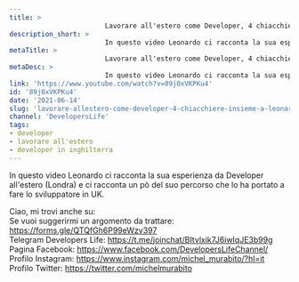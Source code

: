 ```yaml
---
title: > 
                        Lavorare all'estero come Developer, 4 chiacchiere insieme a Leonardo!
description_short: > 
                        In questo video Leonardo ci racconta la sua esperienza da Developer all'estero (Londra) e ci racconta un pò del suo percorso ...
metaTitle: > 
                        Lavorare all'estero come Developer, 4 chiacchiere insieme a Leonardo!
metaDesc: > 
                        In questo video Leonardo ci racconta la sua esperienza da Developer all'estero (Londra) e ci racconta un pò del suo percorso ...
link: 'https://www.youtube.com/watch?v=89j0xVKPKu4'
id: '89j0xVKPKu4'
date: '2021-06-14'
slug: 'lavorare-allestero-come-developer-4-chiacchiere-insieme-a-leonardo'
channel: 'DevelopersLife'
tags: 
- developer
- lavorare all'estero
- developer in inghilterra
---
```

In questo video Leonardo ci racconta la sua esperienza da Developer all'estero (Londra) e ci racconta un pò del suo percorso che lo ha portato a fare lo sviluppatore in UK.  
  
Ciao, mi trovi anche su:  
Se vuoi suggerirmi un argomento da trattare: https://forms.gle/QTQfGh6P99eWzv397  
Telegram Developers Life: https://t.me/joinchat/BItvlxik7J6iwIqJE3b99g  
Pagina Facebook: https://www.facebook.com/DevelopersLifeChannel/  
Profilo Instagram: https://www.instagram.com/michel_murabito/?hl=it  
Profilo Twitter: https://twitter.com/michelmurabito​